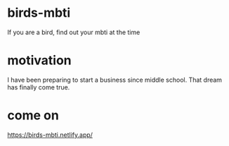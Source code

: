 # birds-mbti
If you are a bird, find out your mbti at the time

# motivation
I have been preparing to start a business since middle school.
That dream has finally come true.

# come on
https://birds-mbti.netlify.app/
